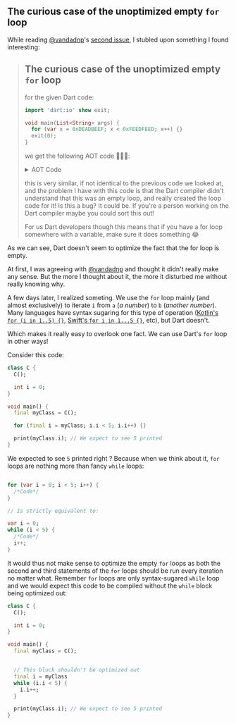 ## The curious case of the unoptimized empty `for` loop

While reading [@vandadnp](https://github.com/vandadnp)'s [second issue](https://github.com/vandadnp/going-deep-with-dart/blob/main/issue-2-const-in-dart/issue-2-const-in-dart.md#curious-case-of-mixing-const-int-and-const-double), I stubled upon something I found interesting: 

> ## The curious case of the unoptimized empty `for` loop
> 
> for the given Dart code:
> 
> ```dart
> import 'dart:io' show exit;
> 
> void main(List<String> args) {
>   for (var x = 0xDEADBEEF; x < 0xFEEDFEED; x++) {}
>   exit(0);
> }
> ```
>   
> we get the following AOT code 🤦🏻‍♂️:
> <details>
>  <summary>AOT Code</summary>
> 
>  ```asm
>                      Precompiled____main_1433:
> 000000000009a644         push       rbp                                         ; CODE XREF=Precompiled____main_main_1434+17
> 000000000009a645         mov        rbp, rsp
> 000000000009a648         cmp        rsp, qword [r14+0x40]
> 000000000009a64c         jbe        loc_9a687
> 
>                      loc_9a652:
> 000000000009a652         mov        eax, 0xdeadbeef                             ; CODE XREF=Precompiled____main_1433+74
> 
>                      loc_9a657:
> 000000000009a657         cmp        rsp, qword [r14+0x40]                       ; CODE XREF=Precompiled____main_1433+48
> 000000000009a65b         jbe        loc_9a690
> 
>                      loc_9a661:
> 000000000009a661         mov        r11d, 0xfeedfeed                            ; CODE XREF=Precompiled____main_1433+83
> 000000000009a667         cmp        rax, r11
> 000000000009a66a         jge        loc_9a676
> 
> 000000000009a670         add        rax, 0x1
> 000000000009a674         jmp        loc_9a657
> 
>                      loc_9a676:
> 000000000009a676         call       Precompiled____exit_1015                    ; Precompiled____exit_1015, CODE XREF=Precompiled____main_1433+38
> 000000000009a67b         mov        rax, qword [r14+0xc8]
> 000000000009a682         mov        rsp, rbp
> 000000000009a685         pop        rbp
> 000000000009a686         ret
>                         ; endp
> 
>                      loc_9a687:
> 000000000009a687         call       qword [r14+0x240]                           ; CODE XREF=Precompiled____main_1433+8
> 000000000009a68e         jmp        loc_9a652
> 
>                      loc_9a690:
> 000000000009a690         call       qword [r14+0x240]                           ; CODE XREF=Precompiled____main_1433+23
> 000000000009a697         jmp        loc_9a661
> ```
> </details>
> 
> this is very similar, if not identical to the previous code we looked at, and the problem I have with this code is that the Dart compiler didn't understand that this was an empty loop, and really created the loop code for it! Is this a bug? It could be. If you're a person working on the Dart compiler maybe you could sort this out!
> 
> For us Dart developers though this means that if you have a for loop somewhere with a variable, make sure it does something 😂

As we can see, Dart doesn't seem to optimize the fact that the for loop is empty.

At first, I was agreeing with [@vandadnp](https://github.com/vandadnp) and thought it didn't really make any sense. But the more I thought about it, the more it disturbed me without really knowing why.

A few days later, I realized someting. We use the `for` loop mainly (and almost exclusively) to iterate `i` from `a` (_a number_) to `b` (_another number_).
Many languages have syntax sugaring for this type of operation ([Kotlin's `for (i in 1..5) {}`](https://kotlinlang.org/docs/control-flow.html#for-loops),   [Swift's `for i in 1...5 {}`](https://docs.swift.org/swift-book/LanguageGuide/ControlFlow.html), etc), but Dart doesn't.

Which makes it really easy to overlook one fact. We can use Dart's `for` loop in other ways!

Consider this code:

```dart
class C {
  C();

  int i = 0;
}

void main() {
  final myClass = C();

  for (final i = myClass; i.i < 5; i.i++) {}

  print(myClass.i); // We expect to see 5 printed
}
```

We expected to see `5` printed right ? Because when we think about it, `for` loops are nothing more than fancy `while` loops: 

```dart

for (var i = 0; i < 5; i++) {
  /*Code*/
}

// Is strictly equivalent to: 

var i = 0;
while (i < 5) {
  /*Code*/
  i++;
}
```

It would thus not make sense to optimize the empty `for` loops as both the second and third statements of the `for` loops should be run every iteration no matter what. Remember `for` loops are only syntax-sugared `while` loop and we would expect this code to be compiled without the `while` block being optimized out:

```dart
class C {
  C();

  int i = 0;
}

void main() {
  final myClass = C();


  // This block shouldn't be optimized out
  final i = myClass
  while (i.i < 5) {
    i.i++;
  }

  print(myClass.i); // We expect to see 5 printed
}
```
